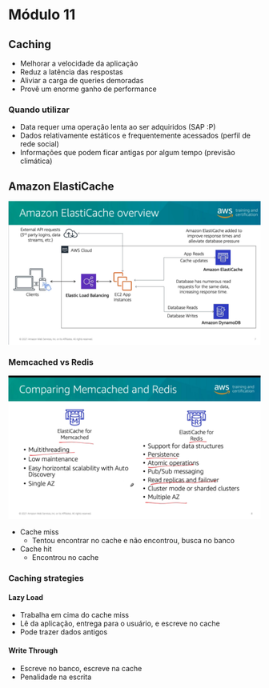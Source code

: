 # Módulo 11

## Caching

- Melhorar a velocidade da aplicação
- Reduz a latência das respostas
- Aliviar a carga de queries demoradas
- Provê um enorme ganho de performance

### Quando utilizar
-  Data requer uma operação lenta ao ser adquiridos (SAP :P)
-  Dados relativamente estáticos e frequentemente acessados (perfil de rede social)
-  Informações que podem ficar antigas por algum tempo (previsão climática)

## Amazon ElastiCache

![picture 7](images/10376e0724c64a7b8fd5f9b51596b7640220448b060890a1cd2fb620ec91a4e6.png)  

### Memcached vs Redis

![picture 8](images/2104c93bdc840c09b93d0c55b9c7fb245520ccc91cb6a6b39b5afad1c24281c3.png)  


- Cache miss
  - Tentou encontrar no cache e não encontrou, busca no banco
- Cache hit
  - Encontrou no cache

### Caching strategies

#### Lazy Load
- Trabalha em cima do cache miss
- Lê da aplicação, entrega para o usuário, e escreve no cache
- Pode trazer dados antigos

#### Write Through
- Escreve no banco, escreve na cache
- Penalidade na escrita